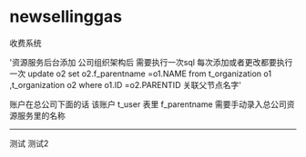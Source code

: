 # newsellinggas
收费系统

'资源服务后台添加 公司组织架构后 需要执行一次sql  每次添加或者更改都要执行一次
update o2 set o2.f_parentname =o1.NAME 
from t_organization o1 ,t_organization o2 
where o1.ID =o2.PARENTID
关联父节点名字'

账户在总公司下面的话 该账户 t_user 表里 f_parentname 需要手动录入总公司资源服务里的名称
***

测试
测试2
